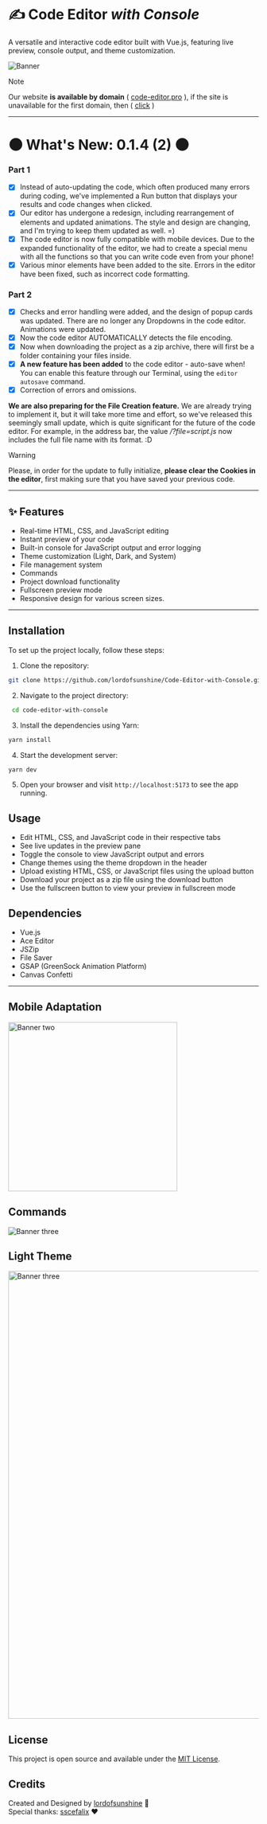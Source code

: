 # ✍ Code Editor *with Console*

A versatile and interactive code editor built with Vue.js, featuring live preview, console output, and theme customization.

<img alt="Banner" src="https://cdn.glitch.global/4ae4fbec-cbe7-491c-b8b9-57879c9f0e5d/9ec9a6e8-3b7b-4305-9657-9d7c75685dfe.image.png?v=1738080588866">

> [!NOTE]
> Our website **is available by domain** ( [code-editor.pro](https://code-editor.pro/) ), if the site is unavailable for the first domain, then ( [click](https://code-editor-with-console.vercel.app) )

<hr>

# 🌑 **What's New: 0.1.4 (2)** 🌑
### Part 1 
- [x] Instead of auto-updating the code, which often produced many errors during coding, we've implemented a Run button that displays your results and code changes when clicked.
- [x] Our editor has undergone a redesign, including rearrangement of elements and updated animations. The style and design are changing, and I'm trying to keep them updated as well. =)
- [x] The code editor is now fully compatible with mobile devices. Due to the expanded functionality of the editor, we had to create a special menu with all the functions so that you can write code even from your phone!
- [x] Various minor elements have been added to the site. Errors in the editor have been fixed, such as incorrect code formatting.
### Part 2 
- [x] Checks and error handling were added, and the design of popup cards was updated. There are no longer any Dropdowns in the code editor. Animations were updated.
- [x] Now the code editor AUTOMATICALLY detects the file encoding.
- [x] Now when downloading the project as a zip archive, there will first be a folder containing your files inside.
- [x] **A new feature has been added** to the code editor - auto-save when! You can enable this feature through our Terminal, using the `editor autosave` command.
- [x] Correction of errors and omissions.

**We are also preparing for the File Creation feature.** We are already trying to implement it, but it will take more time and effort, so we've released this seemingly small update, which is quite significant for the future of the code editor. For example, in the address bar, the value */?file=script.js* now includes the full file name with its format. :D

> [!WARNING]
> Please, in order for the update to fully initialize, **please clear the Cookies in the editor**, first making sure that you have saved your previous code.
<hr>

## ✨ Features

- Real-time HTML, CSS, and JavaScript editing
- Instant preview of your code
- Built-in console for JavaScript output and error logging
- Theme customization (Light, Dark, and System)
- File management system
- Commands
- Project download functionality
- Fullscreen preview mode
- Responsive design for various screen sizes.

<hr>

## Installation

To set up the project locally, follow these steps:

1. Clone the repository:
```bash
git clone https://github.com/lordofsunshine/Code-Editor-with-Console.git
```
2. Navigate to the project directory:
```bash
 cd code-editor-with-console
```
3. Install the dependencies using Yarn:
```bash
yarn install
```
4. Start the development server:
```bash
yarn dev
```
5. Open your browser and visit `http://localhost:5173` to see the app running.
## Usage

- Edit HTML, CSS, and JavaScript code in their respective tabs
- See live updates in the preview pane
- Toggle the console to view JavaScript output and errors
- Change themes using the theme dropdown in the header
- Upload existing HTML, CSS, or JavaScript files using the upload button
- Download your project as a zip file using the download button
- Use the fullscreen button to view your preview in fullscreen mode

## Dependencies

- Vue.js
- Ace Editor
- JSZip
- File Saver
- GSAP (GreenSock Animation Platform)
- Canvas Confetti

<hr>

## Mobile Adaptation

<img alt="Banner two" width="340" src="https://cdn.glitch.global/4ae4fbec-cbe7-491c-b8b9-57879c9f0e5d/code-editor.pro__file%3Dstyle.css(Samsung%20Galaxy%20S8%2B).png?v=1738080609945">

## Commands

<img alt="Banner three" src="https://cdn.glitch.global/64e004e3-d81d-4b3a-9fb1-c899982de83f/44a3ba2e-be51-451e-a441-b5c2c17009fe.image.png?v=1735054435710">

## Light Theme

<img alt="Banner three" width="900" src="https://cdn.glitch.global/4ae4fbec-cbe7-491c-b8b9-57879c9f0e5d/2ccb7746-e401-45dc-bf56-914f3a651bd6.image.png?v=1738080630338">

## License

This project is open source and available under the [MIT License](https://github.com/lordofsunshine/Code-Editor-with-Console/blob/main/LICENSE).

## Credits

Created and Designed by [lordofsunshine](https://github.com/lordofsunshine) 🎨<br>
Special thanks: [sscefalix](https://github.com/sscefalix) ❤
